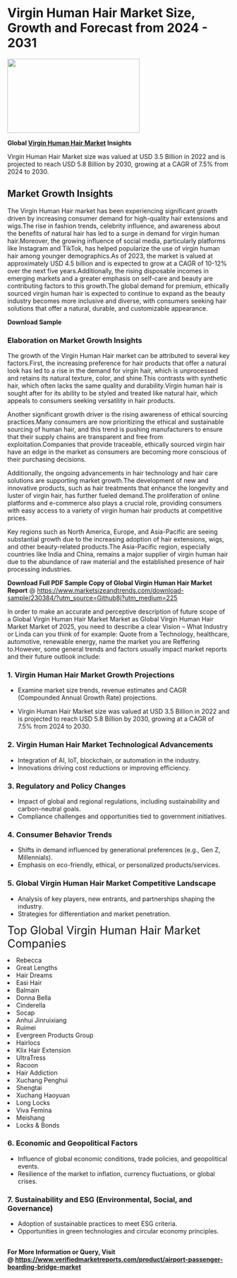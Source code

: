 <H1>Virgin Human Hair Market Size, Growth and Forecast from 2024 - 2031</H1><img class="aligncenter size-medium wp-image-584254" src="https://thirdeyenews.in/wp-content/uploads/2024/09/Global-Market-Research-300x168.jpeg" alt="" width="300" height="168" /><p><strong>Global&nbsp;<a href="https://www.marketsizeandtrends.com/download-sample/230384/?utm_source=Github8j?utm_medium=225">Virgin Human Hair Market</a> Insights</strong></p><p>Virgin Human Hair Market size was valued at USD 3.5 Billion in 2022 and is projected to reach USD 5.8 Billion by 2030, growing at a CAGR of 7.5% from 2024 to 2030.</p><p><h2>Market Growth Insights</h2> <p>The Virgin Human Hair market has been experiencing significant growth driven by increasing consumer demand for high-quality hair extensions and wigs.The rise in fashion trends, celebrity influence, and awareness about the benefits of natural hair has led to a surge in demand for virgin human hair.Moreover, the growing influence of social media, particularly platforms like Instagram and TikTok, has helped popularize the use of virgin human hair among younger demographics.As of 2023, the market is valued at approximately USD 4.5 billion and is expected to grow at a CAGR of 10-12% over the next five years.Additionally, the rising disposable incomes in emerging markets and a greater emphasis on self-care and beauty are contributing factors to this growth.The global demand for premium, ethically sourced virgin human hair is expected to continue to expand as the beauty industry becomes more inclusive and diverse, with consumers seeking hair solutions that offer a natural, durable, and customizable appearance.</p> <p><strong>Download Sample</strong></p> <h3>Elaboration on Market Growth Insights</h3> <p>The growth of the Virgin Human Hair market can be attributed to several key factors.First, the increasing preference for hair products that offer a natural look has led to a rise in the demand for virgin hair, which is unprocessed and retains its natural texture, color, and shine.This contrasts with synthetic hair, which often lacks the same quality and durability.Virgin human hair is sought after for its ability to be styled and treated like natural hair, which appeals to consumers seeking versatility in hair products.</p> <p>Another significant growth driver is the rising awareness of ethical sourcing practices.Many consumers are now prioritizing the ethical and sustainable sourcing of human hair, and this trend is pushing manufacturers to ensure that their supply chains are transparent and free from exploitation.Companies that provide traceable, ethically sourced virgin hair have an edge in the market as consumers are becoming more conscious of their purchasing decisions.</p> <p>Additionally, the ongoing advancements in hair technology and hair care solutions are supporting market growth.The development of new and innovative products, such as hair treatments that enhance the longevity and luster of virgin hair, has further fueled demand.The proliferation of online platforms and e-commerce also plays a crucial role, providing consumers with easy access to a variety of virgin human hair products at competitive prices.</p> <p>Key regions such as North America, Europe, and Asia-Pacific are seeing substantial growth due to the increasing adoption of hair extensions, wigs, and other beauty-related products.The Asia-Pacific region, especially countries like India and China, remains a major supplier of virgin human hair due to the abundance of raw material and the established presence of hair processing industries.</p> <p><span class=""><strong>Download Full PDF Sample Copy of Global Virgin Human Hair Market Report</strong> @ <a href="https://www.marketsizeandtrends.com/download-sample/230384/?utm_source=Github8j?utm_medium=225" target="_blank">https://www.marketsizeandtrends.com/download-sample/230384/?utm_source=Github8j?utm_medium=225</a></span></p><p>In order to make an accurate and perceptive description of future scope of a Global&nbsp;Virgin Human Hair Market Market as Global&nbsp;Virgin Human Hair Market Market of 2025, you need to describe a clear Vision &ndash; What Industry or Linda can you think of for example: Quote from a Technology, healthcare, automotive, renewable energy, name the market you are Reffering to.However, some general trends and factors usually impact market reports and their future outlook include:</p><h3>1.&nbsp;<strong>Virgin Human Hair Market Growth Projections</strong></h3><ul><li>Examine market size trends, revenue estimates and CAGR (Compounded Annual Growth Rate) projections.</li><li><p>Virgin Human Hair Market size was valued at USD 3.5 Billion in 2022 and is projected to reach USD 5.8 Billion by 2030, growing at a CAGR of 7.5% from 2024 to 2030.</p></li></ul><h3>2.&nbsp;<strong>Virgin Human Hair Market Technological Advancements</strong></h3><ul><li>Integration of AI, IoT, blockchain, or automation in the industry.</li><li>Innovations driving cost reductions or improving efficiency.</li></ul><h3>3.&nbsp;<strong>Regulatory and Policy Changes</strong></h3><ul><li>Impact of global and regional regulations, including sustainability and carbon-neutral goals.</li><li>Compliance challenges and opportunities tied to government initiatives.</li></ul><h3>4.&nbsp;<strong>Consumer Behavior Trends</strong></h3><ul><li>Shifts in demand influenced by generational preferences (e.g., Gen Z, Millennials).</li><li>Emphasis on eco-friendly, ethical, or personalized products/services.</li></ul><h3>5.&nbsp;<strong>Global Virgin Human Hair Market Competitive Landscape</strong></h3><ul><li>Analysis of key players, new entrants, and partnerships shaping the industry.</li><li>Strategies for differentiation and market penetration.</li></ul><p data-pm-slice="1 1 []"><span style="color: inherit; font-family: inherit; font-size: 25px;">Top Global Virgin Human Hair Market Companies</span></p><div class="" data-test-id=""><p><li>Rebecca</li><li> Great Lengths</li><li> Hair Dreams</li><li> Easi Hair</li><li> Balmain</li><li> Donna Bella</li><li> Cinderella</li><li> Socap</li><li> Anhui Jinruixiang</li><li> Ruimei</li><li> Evergreen Products Group</li><li> Hairlocs</li><li> Klix Hair Extension</li><li> UltraTress</li><li> Racoon</li><li> Hair Addiction</li><li> Xuchang Penghui</li><li> Shengtai</li><li> Xuchang Haoyuan</li><li> Long Locks</li><li> Viva Femina</li><li> Meishang</li><li> Locks & Bonds</li></p></div><h3>6.&nbsp;<strong>Economic and Geopolitical Factors</strong></h3><ul><li>Influence of global economic conditions, trade policies, and geopolitical events.</li><li>Resilience of the market to inflation, currency fluctuations, or global crises.</li></ul><h3>7.&nbsp;<strong>Sustainability and ESG (Environmental, Social, and Governance)</strong></h3><ul><li>Adoption of sustainable practices to meet ESG criteria.</li><li>Opportunities in green technologies and circular economy principles.</li></ul><h2><strong style="font-size: 14px;">For More Information or Query, Visit @&nbsp;</strong><a style="background-color: #ffffff; font-size: 14px;" href="https://www.marketsizeandtrends.com/report/virgin-human-hair-market/" target="_blank">https://www.verifiedmarketreports.com/product/airport-passenger-boarding-bridge-market</a></h2>